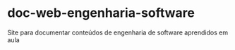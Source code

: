 # doc-web-engenharia-software
Site para documentar conteúdos de engenharia de software aprendidos em aula
